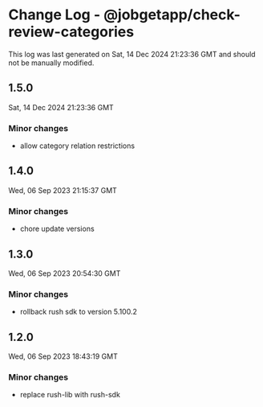 # Change Log - @jobgetapp/check-review-categories

This log was last generated on Sat, 14 Dec 2024 21:23:36 GMT and should not be manually modified.

## 1.5.0
Sat, 14 Dec 2024 21:23:36 GMT

### Minor changes

- allow category relation restrictions

## 1.4.0
Wed, 06 Sep 2023 21:15:37 GMT

### Minor changes

- chore update versions

## 1.3.0
Wed, 06 Sep 2023 20:54:30 GMT

### Minor changes

- rollback rush sdk to version 5.100.2

## 1.2.0
Wed, 06 Sep 2023 18:43:19 GMT

### Minor changes

- replace rush-lib with rush-sdk

